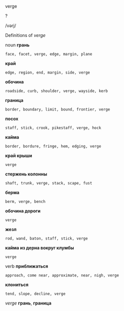 verge

?

/vərj/

Definitions of _verge_

noun
**грань**

    face, facet, verge, edge, margin, plane
**край**

    edge, region, end, margin, side, verge
**обочина**

    roadside, curb, shoulder, verge, wayside, kerb
**граница**

    border, boundary, limit, bound, frontier, verge
**посох**

    staff, stick, crook, pikestaff, verge, hock
**кайма**

    border, bordure, fringe, hem, edging, verge
**край крыши**

    verge
**стержень колонны**

    shaft, trunk, verge, stack, scape, fust
**берма**

    berm, verge, bench
**обочина дороги**

    verge
**жезл**

    rod, wand, baton, staff, stick, verge
**кайма из дерна вокруг клумбы**

    verge

verb
**приближаться**

    approach, come near, approximate, near, nigh, verge
**клониться**

    tend, slope, decline, verge

_verge_
**грань**, **граница**
